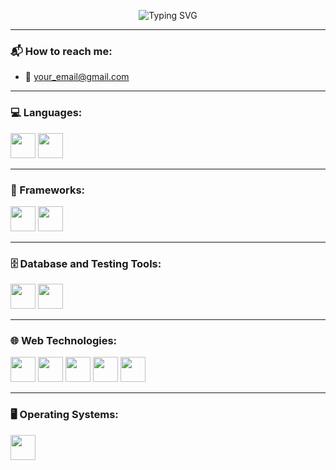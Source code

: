 <!-- Header banner image -->
<p align="center">
  <img src="https://readme-typing-svg.demolab.com?font=Pacifico&size=30&duration=3000&pause=1000&center=true&vCenter=true&width=435&lines=Hey+%2C+I'm+Hami;Fullstackdeveloper" alt="Typing SVG" />
</p>

---

### 📬 How to reach me:
- 📧 [your_email@gmail.com](mailto:your_email@gmail.com)

---

### 💻 Languages:
<img src="https://cdn.jsdelivr.net/gh/devicons/devicon/icons/python/python-original.svg" width="40"/>
<img src="https://cdn.jsdelivr.net/gh/devicons/devicon/icons/javascript/javascript-original.svg" width="40"/>

---

### 🧰 Frameworks:
<img src="https://cdn.jsdelivr.net/gh/devicons/devicon/icons/django/django-plain.svg" width="40"/>
<img src="https://cdn.jsdelivr.net/gh/devicons/devicon/icons/react/react-original.svg" width="40"/>

---

### 🗄️ Database and Testing Tools:
<img src="https://cdn.jsdelivr.net/gh/devicons/devicon/icons/mysql/mysql-original.svg" width="40"/>
<img src="https://cdn.jsdelivr.net/gh/devicons/devicon/icons/jest/jest-plain.svg" width="40"/>

---

### 🌐 Web Technologies:
<img src="https://cdn.jsdelivr.net/gh/devicons/devicon/icons/webpack/webpack-original.svg" width="40"/>
<img src="https://cdn.jsdelivr.net/gh/devicons/devicon/icons/npm/npm-original-wordmark.svg" width="40"/>
<img src="https://cdn.jsdelivr.net/gh/devicons/devicon/icons/html5/html5-original.svg" width="40"/>
<img src="https://cdn.jsdelivr.net/gh/devicons/devicon/icons/css3/css3-original.svg" width="40"/>
<img src="https://cdn.jsdelivr.net/gh/devicons/devicon/icons/vite/vite-original.svg" width="40"/>

---

### 🖥️ Operating Systems:
<img src="https://cdn.jsdelivr.net/gh/devicons/devicon/icons/linux/linux-original.svg" width="40"/>
